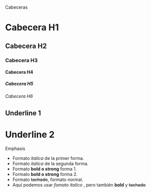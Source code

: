 Cabeceras

# Cabecera H1
## Cabecera H2
### Cabecera H3
#### Cabecera H4
##### Cabecera H5
###### Cabecera H6

Underline 1
------------
Underline 2
================

Emphasis
 - Formato *italica* de la primer forma.
 - Formato _italica_ de la segunda forma.
 - Formato **bold o strong** forma 1.
 - Formato __bold o strong__ forma 2.
 - Formato ~~tachado~~, formato normal.
 - Aqui podemos usar *fomato italico* , pero también **bold** y ~~tachado~~